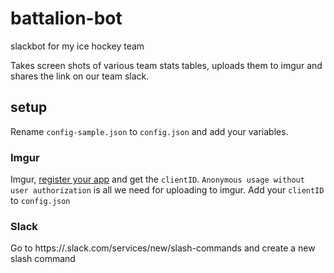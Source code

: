 # battalion-bot
slackbot for my ice hockey team

Takes screen shots of various team stats tables, uploads them to imgur and shares the link on our team slack.

## setup

Rename `config-sample.json` to `config.json` and add your variables. 

### Imgur

Imgur, [register your app](https://api.imgur.com/oauth2/addclient) and get the `clientID`. `Anonymous usage without user authorization` is all we need for uploading to imgur. Add your `clientID` to `config.json`

### Slack

Go to https://.slack.com/services/new/slash-commands and create a new slash command





